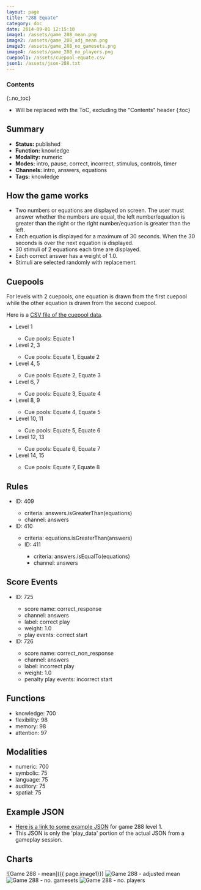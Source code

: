 ```yaml
---
layout: page
title: "288 Equate"
category: doc
date: 2014-09-01 12:15:10
image1: /assets/game_288_mean.png
image2: /assets/game_288_adj_mean.png
image3: /assets/game_288_no_gamesets.png
image4: /assets/game_288_no_players.png
cuepool1: /assets/cuepool-equate.csv
json1: /assets/json-288.txt
---
```


### Contents
{:.no_toc}

* Will be replaced with the ToC, excluding the "Contents" header
{:toc}

## Summary
<p>
<ul>
<li><strong>Status:</strong> published</li>
<li><strong>Function:</strong> knowledge</li>
<li><strong>Modality:</strong> numeric</li>
<li><strong>Modes:</strong> intro, pause, correct, incorrect, stimulus, controls, timer</li>
<li><strong>Channels:</strong> intro, answers, equations</li>
<li><strong>Tags:</strong> knowledge</li>
</ul>
</p>

## How the game works
<p>
<ul>
<li>Two numbers or equations are displayed on screen. The user must answer whether the numbers are equal, the left number/equation is greater than the right or the right number/equation is greater than the left.</li>
<li>Each equation is displayed for a maximum of 30 seconds. When the 30 seconds is over the next equation is displayed.</li>
<li>30 stimuli of 2 equations each time are displayed.</li>
<li>Each correct answer has a weight of 1.0.</li>
<li>Stimuli are selected randomly with replacement.</li>
</ul>
</p>

## Cuepools
<p>
For levels with 2 cuepools, one equation is drawn from the first cuepool while the other equation is drawn from the second cuepool.
</p>
<p>
Here is a <a href="{{page.cuepool1}}">CSV file of the cuepool data</a>.
</p>
<p>
<ul>
<li>Level 1</li>
<ul>
<li>Cue pools: Equate 1</li>
</ul>
<li>Level 2, 3</li>
<ul>
<li>Cue pools: Equate 1, Equate 2</li>
</ul>
<li>Level 4, 5</li>
<ul>
<li>Cue pools: Equate 2, Equate 3</li>
</ul>
<li>Level 6, 7</li>
<ul>
<li>Cue pools: Equate 3, Equate 4</li>
</ul>
<li>Level 8, 9</li>
<ul>
<li>Cue pools: Equate 4, Equate 5</li>
</ul>
<li>Level 10, 11</li>
<ul>
<li>Cue pools: Equate 5, Equate 6</li>
</ul>
<li>Level 12, 13</li>
<ul>
<li>Cue pools: Equate 6, Equate 7</li>
</ul>
<li>Level 14, 15</li>
<ul>
<li>Cue pools: Equate 7, Equate 8</li>
</ul>
</ul>
</p>

## Rules
<p>
<ul>
<li>ID: 409</li>
<ul>
<li>criteria: answers.isGreaterThan(equations)</li>
<li>channel: answers</li>
</ul>
<li>ID: 410</li>
<ul>
<li>criteria: equations.isGreaterThan(answers)</li>
<li>ID: 411</li>
<ul>
<li>criteria: answers.isEqualTo(equations)</li>
<li>channel: answers</li>
</ul>
</ul>
</ul>
</p>

## Score Events
<p>
<ul>
<li>ID: 725</li>
<ul>
<li>score name: correct_response</li>
<li>channel: answers</li>
<li>label: correct play</li>
<li>weight: 1.0</li>
<li>play events: correct start</li>
</ul>
<li>ID: 726</li>
<ul>
<li>score name: correct_non_response</li>
<li>channel: answers</li>
<li>label: incorrect play</li>
<li>weight: 1.0</li>
<li>penalty play events: incorrect start</li>
</ul>
</ul>
</p>

## Functions
<p>
<ul>
<li>knowledge: 700</li>
<li>flexibility: 98</li>
<li>memory: 98</li>
<li>attention: 97</li>
</ul>
</p>

## Modalities
<p>
<ul>
<li>numeric: 700</li>
<li>symbolic: 75</li>
<li>language: 75</li>
<li>auditory: 75</li>
<li>spatial: 75</li>
</ul>
</p>

## Example JSON
<p>
<ul>
<li><a href="{{ page.json1 }}">Here is a link to some example JSON</a> for game 288 level 1.</li>
<li>This JSON is only the 'play_data' portion of the actual JSON from a gameplay session.</li>
</ul>
</p>

## Charts
![Game 288 - mean]({{ page.image1}})
![Game 288 - adjusted mean]({{page.image2}})
![Game 288 - no. gamesets]({{page.image3}})
![Game 288 - no. players]({{page.image4}})




